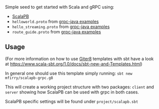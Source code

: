 Simple seed to get started with Scala and gRPC using:

- [ScalaPB](https://scalapb.github.io/)
- `helloworld.proto` from [grpc-java examples](https://github.com/grpc/grpc-java/tree/master/examples)
- `hello_streaming.proto` from [grpc-java examples](https://github.com/grpc/grpc-java/tree/master/examples)
- `route_guide.proto` from [grpc-java examples](https://github.com/grpc/grpc-java/tree/master/examples)

## Usage

(For more information on how to use [Giter8](http://www.foundweekends.org/giter8/) templates with sbt have a look at https://www.scala-sbt.org/1.0/docs/sbt-new-and-Templates.html)

In general one should use this template simply running: `sbt new mfirry/scalapb-grpc.g8`

This will create a working project structure with two packages: `client` and `server` showing how ScalaPB can be used with grpc in both cases.

ScalaPB specific settings will be found under `project/scalapb.sbt`
